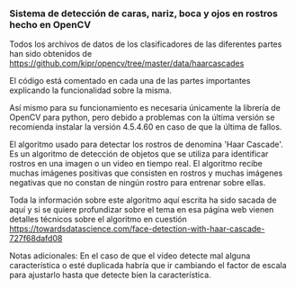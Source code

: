 ### Sistema de detección de caras, nariz, boca y ojos en rostros hecho en OpenCV

Todos los archivos de datos de los clasificadores de las diferentes partes han sido obtenidos de 
https://github.com/kipr/opencv/tree/master/data/haarcascades

El código está comentado en cada una de las partes importantes explicando la funcionalidad sobre la misma.
 
Así mismo para su funcionamiento es necesaria únicamente la librería de OpenCV para python, pero debido a problemas con 
la última versión se recomienda instalar la versión 4.5.4.60 en caso de que la última de fallos.

El algoritmo usado para detectar los rostros de denomina 'Haar Cascade'. Es un algoritmo de detección de objetos que se 
utiliza para identificar rostros en una imagen o un video en tiempo real.
El algoritmo recibe muchas imágenes positivas que consisten en rostros y muchas imágenes negativas que no constan de 
ningún rostro para entrenar sobre ellas.

Toda la información sobre este algoritmo aquí escrita ha sido sacada de aquí y si se quiere profundizar sobre el tema en
esa página web vienen detalles técnicos sobre el algoritmo en cuestión
https://towardsdatascience.com/face-detection-with-haar-cascade-727f68dafd08

Notas adicionales:
En el caso de que el vídeo detecte mal alguna característica o esté duplicada habría que ir cambiando el factor de 
escala para ajustarlo hasta que detecte bien la característica.
